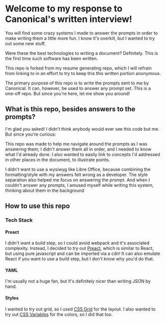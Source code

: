 # Welcome to my response to  Canonical's written interview!

You will find some crazy systems I made to answer the prompts in order to make writing them a little more fun. I know it's overkill, but I wanted to try out some new stuff.

Were these the best technologies to writing a document? Definitely. This is the first time such software has been written.

This repo is forked from my resume generating repo, which I will refrain from linking to in an effort to try to keep this this written portion anonymous.

The primary purpose of this repo is to write the prompts sent to me by Canonical. It can, however, be used to answer any prompt set. This is a one-off repo. But since you're here, let me show you around!


## What is this repo, besides answers to the prompts?
I'm glad you asked! I didn't think anybody would ever see this code but me. But since you're curious:

This repo was made to help me navigate around the prompts as I was answering them; I didn't answer them all in order, and I needed to know what I'd already done. I also wanted to easily link to concepts I'd addressed in other places in the document, to illustrate points.

I didn't want to use a wysiwyg like Libre Office, because combining the formatting/style with my answers felt wrong as a developer. The style separation also helped me focus on answering the prompt. And when I couldn't answer any prompts, I amused myself while writing this system, thinking about them in the background


## How to use this repo



### Tech Stack

#### Preact
I didn't want a build step, so I could avoid webpack and it's associated complexity. Instead, I decided to try out [Preact](https://preactjs.com/), which is similar to React, but using pure javascript and can be imported via a cdn! It can also emulate React if you want to use a build step, but I don't know why you'd do that.

#### YAML
I'm usually not a huge fan, but It's definitely nicer than writing JSON by hand.

#### Styles
I wanted to try out grid, so I used [CSS Grid](https://developer.mozilla.org/en-US/docs/Web/CSS/CSS_Grid_Layout) for the layout. I also wanted to try out [CSS Variables](https://developer.mozilla.org/en-US/docs/Web/CSS/Using_CSS_variables) for the colors, so I did that too.

